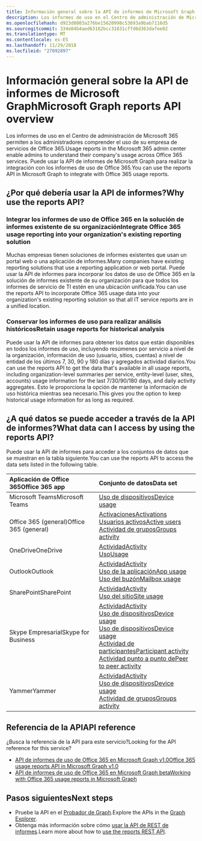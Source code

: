 ```yaml
---
title: Información general sobre la API de informes de Microsoft Graph
description: Los informes de uso en el Centro de administración de Microsoft 365 permiten a los administradores comprender el uso de su empresa de servicios de Office 365. Puede usar la API de informes de Microsoft Graph para realizar la integración con los informes de uso de Office 365.
ms.openlocfilehash: d923d0003a276be15620998c53693a9bab7116d5
ms.sourcegitcommit: 334e84b4aed63162bcc31831cffd6d363dafee02
ms.translationtype: MT
ms.contentlocale: es-ES
ms.lasthandoff: 11/29/2018
ms.locfileid: "27092897"
---
```

# <a name="microsoft-graph-reports-api-overview"></a><span data-ttu-id="795b0-104">Información general sobre la API de informes de Microsoft Graph</span><span class="sxs-lookup"><span data-stu-id="795b0-104">Microsoft Graph reports API overview</span></span>

<span data-ttu-id="795b0-105">Los informes de uso en el Centro de administración de Microsoft 365 permiten a los administradores comprender el uso de su empresa de servicios de Office 365.</span><span class="sxs-lookup"><span data-stu-id="795b0-105">Usage reports in the Microsoft 365 admin center enable admins to understand their company's usage across Office 365 services.</span></span> <span data-ttu-id="795b0-106">Puede usar la API de informes de Microsoft Graph para realizar la integración con los informes de uso de Office 365.</span><span class="sxs-lookup"><span data-stu-id="795b0-106">You can use the reports API in Microsoft Graph to integrate with Office 365 usage reports.</span></span>

## <a name="why-use-the-reports-api"></a><span data-ttu-id="795b0-107">¿Por qué debería usar la API de informes?</span><span class="sxs-lookup"><span data-stu-id="795b0-107">Why use the reports API?</span></span>

### <a name="integrate-office-365-usage-reporting-into-your-organizations-existing-reporting-solution"></a><span data-ttu-id="795b0-108">Integrar los informes de uso de Office 365 en la solución de informes existente de su organización</span><span class="sxs-lookup"><span data-stu-id="795b0-108">Integrate Office 365 usage reporting into your organization's existing reporting solution</span></span>
<span data-ttu-id="795b0-109">Muchas empresas tienen soluciones de informes existentes que usan un portal web o una aplicación de informes.</span><span class="sxs-lookup"><span data-stu-id="795b0-109">Many companies have existing reporting solutions that use a reporting application or web portal.</span></span> <span data-ttu-id="795b0-110">Puede usar la API de informes para incorporar los datos de uso de Office 365 en la solución de informes existente de su organización para que todos los informes de servicio de TI estén en una ubicación unificada.</span><span class="sxs-lookup"><span data-stu-id="795b0-110">You can use the reports API to incorporate Office 365 usage data into your organization's existing reporting solution so that all IT service reports are in a unified location.</span></span>  

### <a name="retain-usage-reports-for-historical-analysis"></a><span data-ttu-id="795b0-111">Conservar los informes de uso para realizar análisis históricos</span><span class="sxs-lookup"><span data-stu-id="795b0-111">Retain usage reports for historical analysis</span></span>
<span data-ttu-id="795b0-112">Puede usar la API de informes para obtener los datos que están disponibles en todos los informes de uso, incluyendo resúmenes por servicio a nivel de la organización, información de uso (usuario, sitios, cuentas) a nivel de entidad de los últimos 7, 30, 90 y 180 días y agregados actividad diarios.</span><span class="sxs-lookup"><span data-stu-id="795b0-112">You can use the reports API to get the data that's available in all usage reports, including organization-level summaries per service, entity-level (user, sites, accounts) usage information for the last 7/30/90/180 days, and daily activity aggregates.</span></span> <span data-ttu-id="795b0-113">Esto le proporciona la opción de mantener la información de uso histórica mientras sea necesario.</span><span class="sxs-lookup"><span data-stu-id="795b0-113">This gives you the option to keep historical usage information for as long as required.</span></span>

## <a name="what-data-can-i-access-by-using-the-reports-api"></a><span data-ttu-id="795b0-114">¿A qué datos se puede acceder a través de la API de informes?</span><span class="sxs-lookup"><span data-stu-id="795b0-114">What data can I access by using the reports API?</span></span>

<span data-ttu-id="795b0-115">Puede usar la API de informes para acceder a los conjuntos de datos que se muestran en la tabla siguiente.</span><span class="sxs-lookup"><span data-stu-id="795b0-115">You can use the reports API to access the data sets listed in the following table.</span></span>

|<span data-ttu-id="795b0-116">Aplicación de Office 365</span><span class="sxs-lookup"><span data-stu-id="795b0-116">Office 365 app</span></span>|<span data-ttu-id="795b0-117">Conjunto de datos</span><span class="sxs-lookup"><span data-stu-id="795b0-117">Data set</span></span>|
|:--------|:--------|
|<span data-ttu-id="795b0-118">Microsoft Teams</span><span class="sxs-lookup"><span data-stu-id="795b0-118">Microsoft Teams</span></span>|[<span data-ttu-id="795b0-119">Uso de dispositivos</span><span class="sxs-lookup"><span data-stu-id="795b0-119">Device usage</span></span>](/graph/api/resources/microsoft-teams-device-usage-reports?view=graph-rest-1.0)<br/>|[<span data-ttu-id="795b0-120">Actividad de usuario</span><span class="sxs-lookup"><span data-stu-id="795b0-120">User activity</span></span>](/graph/api/resources/microsoft-teams-user-activity-reports?view=graph-rest-1.0)|
|<span data-ttu-id="795b0-121">Office 365 (general)</span><span class="sxs-lookup"><span data-stu-id="795b0-121">Office 365 (general)</span></span> |[<span data-ttu-id="795b0-122">Activaciones</span><span class="sxs-lookup"><span data-stu-id="795b0-122">Activations</span></span>](/graph/api/resources/office-365-activations-reports?view=graph-rest-1.0)<br/>[<span data-ttu-id="795b0-123">Usuarios activos</span><span class="sxs-lookup"><span data-stu-id="795b0-123">Active users</span></span>](/graph/api/resources/office-365-active-users-reports?view=graph-rest-1.0)<br/>[<span data-ttu-id="795b0-124">Actividad de grupos</span><span class="sxs-lookup"><span data-stu-id="795b0-124">Groups activity</span></span>](/graph/api/resources/office-365-groups-activity-reports?view=graph-rest-1.0)|
|<span data-ttu-id="795b0-125">OneDrive</span><span class="sxs-lookup"><span data-stu-id="795b0-125">OneDrive</span></span> |[<span data-ttu-id="795b0-126">Actividad</span><span class="sxs-lookup"><span data-stu-id="795b0-126">Activity</span></span>](/graph/api/resources/onedrive-activity-reports?view=graph-rest-1.0)<br/>[<span data-ttu-id="795b0-127">Uso</span><span class="sxs-lookup"><span data-stu-id="795b0-127">Usage</span></span>](/graph/api/resources/onedrive-usage-reports?view=graph-rest-1.0)|
|<span data-ttu-id="795b0-128">Outlook</span><span class="sxs-lookup"><span data-stu-id="795b0-128">Outlook</span></span>|[<span data-ttu-id="795b0-129">Actividad</span><span class="sxs-lookup"><span data-stu-id="795b0-129">Activity</span></span>](/graph/api/resources/email-activity-reports?view=graph-rest-1.0)<br/>[<span data-ttu-id="795b0-130">Uso de la aplicación</span><span class="sxs-lookup"><span data-stu-id="795b0-130">App usage</span></span>](/graph/api/resources/email-app-usage-reports?view=graph-rest-1.0)<br/>[<span data-ttu-id="795b0-131">Uso del buzón</span><span class="sxs-lookup"><span data-stu-id="795b0-131">Mailbox usage</span></span>](/graph/api/resources/mailbox-usage-reports?view=graph-rest-1.0)|
|<span data-ttu-id="795b0-132">SharePoint</span><span class="sxs-lookup"><span data-stu-id="795b0-132">SharePoint</span></span> |[<span data-ttu-id="795b0-133">Actividad</span><span class="sxs-lookup"><span data-stu-id="795b0-133">Activity</span></span>](/graph/api/resources/sharepoint-activity-reports?view=graph-rest-1.0)<br/>[<span data-ttu-id="795b0-134">Uso del sitio</span><span class="sxs-lookup"><span data-stu-id="795b0-134">Site usage</span></span>](/graph/api/resources/sharepoint-site-usage-reports?view=graph-rest-1.0)|
|<span data-ttu-id="795b0-135">Skype Empresarial</span><span class="sxs-lookup"><span data-stu-id="795b0-135">Skype for Business</span></span> |[<span data-ttu-id="795b0-136">Actividad</span><span class="sxs-lookup"><span data-stu-id="795b0-136">Activity</span></span>](/graph/api/resources/skype-for-business-activity-reports?view=graph-rest-1.0)<br/>[<span data-ttu-id="795b0-137">Uso de dispositivos</span><span class="sxs-lookup"><span data-stu-id="795b0-137">Device usage</span></span>](/graph/api/resources/skype-for-business-device-usage-reports?view=graph-rest-1.0)<br/>[<span data-ttu-id="795b0-138">Uso de dispositivos</span><span class="sxs-lookup"><span data-stu-id="795b0-138">Device usage</span></span>](/graph/api/resources/skype-for-business-device-usage-reports?view=graph-rest-1.0)<br/>[<span data-ttu-id="795b0-139">Actividad de participantes</span><span class="sxs-lookup"><span data-stu-id="795b0-139">Participant activity</span></span>](/graph/api/resources/skype-for-business-participant-activity-reports?view=graph-rest-1.0)<br/>[<span data-ttu-id="795b0-140">Actividad punto a punto de</span><span class="sxs-lookup"><span data-stu-id="795b0-140">Peer to peer activity</span></span>](/graph/api/resources/skype-for-business-peer-to-peer-activity?view=graph-rest-1.0)|
|<span data-ttu-id="795b0-141">Yammer</span><span class="sxs-lookup"><span data-stu-id="795b0-141">Yammer</span></span> |[<span data-ttu-id="795b0-142">Actividad</span><span class="sxs-lookup"><span data-stu-id="795b0-142">Activity</span></span>](/graph/api/resources/yammer-activity-reports?view=graph-rest-1.0)<br/>[<span data-ttu-id="795b0-143">Uso de dispositivos</span><span class="sxs-lookup"><span data-stu-id="795b0-143">Device usage</span></span>](/graph/api/resources/yammer-device-usage-reports?view=graph-rest-1.0)<br/>[<span data-ttu-id="795b0-144">Actividad de grupos</span><span class="sxs-lookup"><span data-stu-id="795b0-144">Groups activity</span></span>](/graph/api/resources/yammer-groups-activity-reports?view=graph-rest-1.0)|

## <a name="api-reference"></a><span data-ttu-id="795b0-145">Referencia de la API</span><span class="sxs-lookup"><span data-stu-id="795b0-145">API reference</span></span>
<span data-ttu-id="795b0-146">¿Busca la referencia de la API para este servicio?</span><span class="sxs-lookup"><span data-stu-id="795b0-146">Looking for the API reference for this service?</span></span>

- [<span data-ttu-id="795b0-147">API de informes de uso de Office 365 en Microsoft Graph v1.0</span><span class="sxs-lookup"><span data-stu-id="795b0-147">Office 365 usage reports API in Microsoft Graph v1.0</span></span>](/graph/api/resources/report?view=graph-rest-1.0)
- [<span data-ttu-id="795b0-148">API de informes de uso de Office 365 en Microsoft Graph beta</span><span class="sxs-lookup"><span data-stu-id="795b0-148">Working with Office 365 usage reports in Microsoft Graph</span></span>](/graph/api/resources/report?view=graph-rest-beta)

## <a name="next-steps"></a><span data-ttu-id="795b0-149">Pasos siguientes</span><span class="sxs-lookup"><span data-stu-id="795b0-149">Next steps</span></span>

* <span data-ttu-id="795b0-150">Pruebe la API en el [Probador de Graph](https://developer.microsoft.com/graph/graph-explorer).</span><span class="sxs-lookup"><span data-stu-id="795b0-150">Explore the APIs in the [Graph Explorer](https://developer.microsoft.com/graph/graph-explorer).</span></span>
* <span data-ttu-id="795b0-151">Obtenga más información sobre cómo [usar la API de REST de informes](/graph/api/resources/report?view=graph-rest-1.0).</span><span class="sxs-lookup"><span data-stu-id="795b0-151">Learn more about how to [use the reports REST API](/graph/api/resources/report?view=graph-rest-1.0).</span></span>
